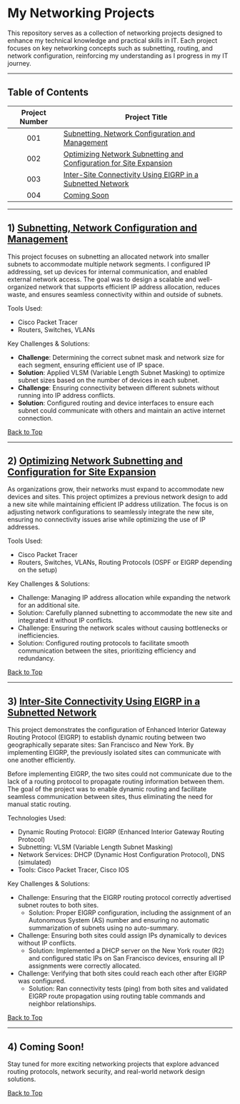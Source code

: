 <a name="top"></a>
# My Networking Projects
This repository serves as a collection of networking projects designed to enhance my technical knowledge and practical skills in IT. Each project focuses on key networking concepts such as subnetting, routing, and network configuration, reinforcing my understanding as I progress in my IT journey.

---
## Table of Contents
|Project Number | Project Title                                                                                                                                   |
|:-------------:|-------------------------------------------------------------------------------------------------------------------------------------------------|
| 001           | [Subnetting, Network Configuration and Management](#1-subnetting-network-configuration-and-management)                                          |
| 002           | [Optimizing Network Subnetting and Configuration for Site Expansion](#2-optimizing-network-subnetting-and-configuration-for-site-expansion)     |
| 003           | [Inter-Site Connectivity Using EIGRP in a Subnetted Network](#3-inter-site-connectivity-using-eigrp-in-a-subnetted-network)                     |
| 004           | [Coming Soon](#4-coming-soon)                                                                                                                   |

---

## 1) [Subnetting, Network Configuration and Management](https://github.com/caxylive/Net_Projects/tree/main/projects/001%20-%20Subnetting%20Network%20Configuration%20and%20Management)
This project focuses on subnetting an allocated network into smaller subnets to accommodate multiple network segments. I configured IP addressing, set up devices for internal communication, and enabled external network access. The goal was to design a scalable and well-organized network that supports efficient IP address allocation, reduces waste, and ensures seamless connectivity within and outside of subnets.

Tools Used:
- Cisco Packet Tracer
- Routers, Switches, VLANs

Key Challenges & Solutions:
- **Challenge**: Determining the correct subnet mask and network size for each segment, ensuring efficient use of IP space.
- **Solution**: Applied VLSM (Variable Length Subnet Masking) to optimize subnet sizes based on the number of devices in each subnet.
- **Challenge**: Ensuring connectivity between different subnets without running into IP address conflicts.
- **Solution**: Configured routing and device interfaces to ensure each subnet could communicate with others and maintain an active internet connection.

[Back to Top](#top)

---

## 2) [Optimizing Network Subnetting and Configuration for Site Expansion](https://github.com/caxylive/Net_Projects/tree/main/projects/002%20-%20Optimizing%20Network%20Subnetting%20and%20Configuration%20for%20Site%20Expansion)
As organizations grow, their networks must expand to accommodate new devices and sites. This project optimizes a previous network design to add a new site while maintaining efficient IP address utilization. The focus is on adjusting network configurations to seamlessly integrate the new site, ensuring no connectivity issues arise while optimizing the use of IP addresses.

Tools Used:
- Cisco Packet Tracer
- Routers, Switches, VLANs, Routing Protocols (OSPF or EIGRP depending on the setup)

Key Challenges & Solutions:
- Challenge: Managing IP address allocation while expanding the network for an additional site.
- Solution: Carefully planned subnetting to accommodate the new site and integrated it without IP conflicts.
- Challenge: Ensuring the network scales without causing bottlenecks or inefficiencies.
- Solution: Configured routing protocols to facilitate smooth communication between the sites, prioritizing efficiency and redundancy.

[Back to Top](#top)

---

## 3) [Inter-Site Connectivity Using EIGRP in a Subnetted Network](https://github.com/caxylive/Net_Projects/tree/main/projects/003%20-%20Inter-Site%20Connectivity%20Using%20EIGRP%20in%20a%20Subnetted%20Network)
This project demonstrates the configuration of Enhanced Interior Gateway Routing Protocol (EIGRP) to establish dynamic routing between two geographically separate sites: San Francisco and New York. By implementing EIGRP, the previously isolated sites can communicate with one another efficiently.

Before implementing EIGRP, the two sites could not communicate due to the lack of a routing protocol to propagate routing information between them. The goal of the project was to enable dynamic routing and facilitate seamless communication between sites, thus eliminating the need for manual static routing.

Technologies Used:
- Dynamic Routing Protocol: EIGRP (Enhanced Interior Gateway Routing Protocol)
- Subnetting: VLSM (Variable Length Subnet Masking)
- Network Services: DHCP (Dynamic Host Configuration Protocol), DNS (simulated)
- Tools: Cisco Packet Tracer, Cisco IOS

Key Challenges & Solutions:
- Challenge: Ensuring that the EIGRP routing protocol correctly advertised subnet routes to both sites.
  - Solution: Proper EIGRP configuration, including the assignment of an Autonomous System (AS) number and ensuring no automatic summarization of subnets using no auto-summary.
- Challenge: Ensuring both sites could assign IPs dynamically to devices without IP conflicts.
  - Solution: Implemented a DHCP server on the New York router (R2) and configured static IPs on San Francisco devices, ensuring all IP assignments were correctly allocated.
- Challenge: Verifying that both sites could reach each other after EIGRP was configured.
  - Solution: Ran connectivity tests (ping) from both sites and validated EIGRP route propagation using routing table commands and neighbor relationships.

[Back to Top](#top)

---

## 4) Coming Soon!
Stay tuned for more exciting networking projects that explore advanced routing protocols, network security, and real-world network design solutions.

[Back to Top](#top)

